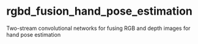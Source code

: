 # rgbd_fusion_hand_pose_estimation
Two-stream convolutional networks for fusing RGB and depth images for hand pose estimation
